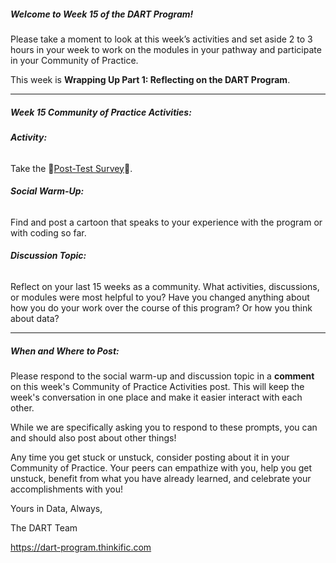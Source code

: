 ##### **Welcome to Week 15 of the DART Program!**

Please take a moment to look at this week’s activities and set aside 2 to 3 hours in your week to work on the modules in your pathway and participate in your Community of Practice. 

This week is **Wrapping Up Part 1: Reflecting on the DART Program**.

---

##### **Week 15 Community of Practice Activities:**

###### **Activity:** 
Take the 🔴[Post-Test Survey](link/to/survey/here)🔴. 

###### **Social Warm-Up:** 
Find and post a cartoon that speaks to your experience with the program or with coding so far.

###### **Discussion Topic:** 
Reflect on your last 15 weeks as a community. What activities, discussions, or modules were most helpful to you? Have you changed anything about how you do your work over the course of this program? Or how you think about data?


---

##### **When and Where to Post:**

Please respond to the social warm-up and discussion topic in a **comment** on this week's Community of Practice Activities post. This will keep the week's conversation in one place and make it easier interact with each other.

While we are specifically asking you to respond to these prompts, you can and should also post about other things!

Any time you get stuck or unstuck, consider posting about it in your Community of Practice. Your peers can empathize with you, help you get unstuck, benefit from what you have already learned, and celebrate your accomplishments with you!

 Yours in Data, Always, 

The DART Team

https://dart-program.thinkific.com
